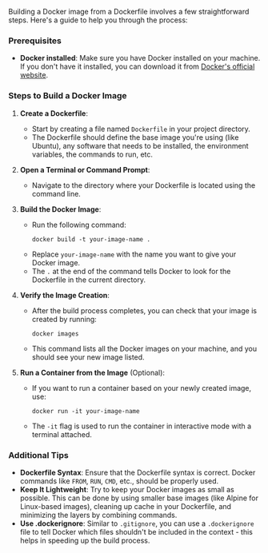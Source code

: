Building a Docker image from a Dockerfile involves a few straightforward steps. Here's a guide to help you through the process:

### Prerequisites
- **Docker installed**: Make sure you have Docker installed on your machine. If you don't have it installed, you can download it from [Docker's official website](https://www.docker.com/products/docker-desktop).

### Steps to Build a Docker Image

1. **Create a Dockerfile**: 
    - Start by creating a file named `Dockerfile` in your project directory.
    - The Dockerfile should define the base image you're using (like Ubuntu), any software that needs to be installed, the environment variables, the commands to run, etc.

2. **Open a Terminal or Command Prompt**:
    - Navigate to the directory where your Dockerfile is located using the command line.

3. **Build the Docker Image**:
    - Run the following command:
      ```
      docker build -t your-image-name .
      ```
    - Replace `your-image-name` with the name you want to give your Docker image.
    - The `.` at the end of the command tells Docker to look for the Dockerfile in the current directory.

4. **Verify the Image Creation**:
    - After the build process completes, you can check that your image is created by running:
      ```
      docker images
      ```
    - This command lists all the Docker images on your machine, and you should see your new image listed.

5. **Run a Container from the Image** (Optional):
    - If you want to run a container based on your newly created image, use:
      ```
      docker run -it your-image-name
      ```
    - The `-it` flag is used to run the container in interactive mode with a terminal attached.

### Additional Tips
- **Dockerfile Syntax**: Ensure that the Dockerfile syntax is correct. Docker commands like `FROM`, `RUN`, `CMD`, etc., should be properly used.
- **Keep It Lightweight**: Try to keep your Docker images as small as possible. This can be done by using smaller base images (like Alpine for Linux-based images), cleaning up cache in your Dockerfile, and minimizing the layers by combining commands.
- **Use .dockerignore**: Similar to `.gitignore`, you can use a `.dockerignore` file to tell Docker which files shouldn't be included in the context - this helps in speeding up the build process.
